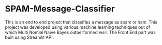 # SPAM-Message-Classifier
This is an end to end project that classifies a message as spam or ham. This project was developed using various machine learning techniques out of which Multi Nomial Naive Bayes  outperformed well. The Front End part was built using Streamlit API.

